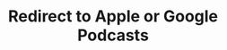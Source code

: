 ---
title: Redirect to Apple or Google Podcasts
redirect_from:
- /078r/
- /zadnja/
redirect_to: https://pod.fo/e/236a37
---